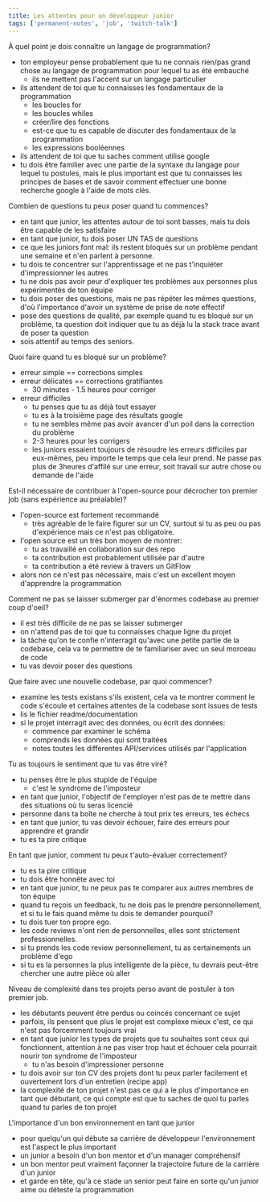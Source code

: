 ```yaml
---
title: Les attentes pour un développeur junior
tags: ['permanent-notes', 'job', 'twitch-talk']
---
```


À quel point je dois connaître un langage de programmation?
- ton employeur pense probablement que tu ne connais rien/pas grand chose au langage de programmation pour lequel tu as été embauché
	- ils ne mettent pas l'accent sur un langage particulier
- ils attendent de toi que tu connaisses les fondamentaux de la programmation
	- les boucles for
	- les boucles whiles
	- créer/lire des fonctions
	- est-ce que tu es capable de discuter des fondamentaux de la programmation
	- les expressions booléennes
- ils attendent de toi que tu saches comment utilise google
- tu dois être familier avec une partie de la syntaxe du langage pour lequel tu postules, mais le plus important est que tu connaisses les principes de bases et de savoir comment effectuer une bonne recherche google à l'aide de mots clés.


Combien de questions tu peux poser quand tu commences?
- en tant que junior, les attentes autour de toi sont basses, mais tu dois être capable de les satisfaire
- en tant que junior, tu dois poser UN TAS de questions
- ce que les juniors font mal: ils restent bloqués sur un problème pendant une semaine et n'en parlent à personne. 
- tu dois te concentrer sur l'apprentissage et ne pas t'inquiéter d'impressionner les autres
- tu ne dois pas avoir peur d'expliquer tes problèmes aux personnes plus expérimentés de ton équipe
- tu dois poser des questions, mais ne pas répéter les mêmes questions, d'où l'importance d'avoir un système de prise de note effectif
- pose des questions de qualité, par exemple quand tu es bloqué sur un problème, ta question doit indiquer que tu as déjà lu la stack trace avant de poser ta question
- sois attentif au temps des seniors.


Quoi faire quand tu es bloqué sur un problème? 
- erreur simple == corrections simples
- erreur délicates == corrections gratifiantes
	- 30 minutes - 1.5 heures pour corriger
- erreur difficiles
	- tu penses que tu as déjà tout essayer
	- tu es à la troisième page des résultats google
	- tu ne sembles même pas avoir avancer d'un poil dans la correction du problème
	- 2-3 heures pour les corrigers
	- les juniors essaient toujours de résoudre les erreurs difficiles par eux-mêmes, peu importe le temps que cela leur prend. 
	  Ne passe pas plus de 3heures d'affilé sur une erreur, soit travail sur autre chose ou demande de l'aide
	  
	  
Est-il nécessaire de contribuer à l'open-source pour décrocher ton premier job (sans expérience au préalable)?
- l'open-source est fortement recommandé
	- très agréable de le faire figurer sur un CV, surtout si tu as peu ou pas d'expérience mais ce n'est pas obligatoire.
- l'open source est un très bon moyen de montrer:
	- tu as travaillé en collaboration sur des repo
	- ta contribution est probablement utilisée par d'autre
	- ta contribution a été review à travers un GitFlow
- alors non ce n'est pas nécessaire, mais c'est un excellent moyen d'apprendre la programmation


Comment ne pas se laisser submerger par d'énormes codebase au premier coup d'oeil?
- il est très difficile de ne pas se laisser submerger
- on n'attend pas de toi que tu connaisses chaque ligne du projet
- la tâche qu'on te confie n'interragit qu'avec une petite partie de la codebase, cela va te permettre de te familiariser avec un seul morceau de code
- tu vas devoir poser des questions

Que faire avec une nouvelle codebase, par quoi commencer?
- examine les tests existans s'ils existent, cela va te montrer comment le code s'écoule et certaines attentes de la codebase sont issues de tests
- lis le fichier readme/documentation
- si le projet interragit avec des données, ou écrit des données: 
	- commence par examiner le schéma
	- comprends les données qui sont traitées
	- notes toutes les differentes API/services utilisés par l'application



Tu as toujours le sentiment que tu vas être viré?
- tu penses être le plus stupide de l'équipe
	- c'est le syndrome de l'imposteur
- en tant que junior, l'objectif de l'employer n'est pas de te mettre dans des situations où tu seras licencié
- personne dans ta boîte ne cherche à tout prix tes erreurs, tes échecs
- en tant que junior, tu vas devoir échouer, faire des erreurs pour apprendre et grandir
- tu es ta pire critique


En tant que junior, comment tu peux t'auto-évaluer correctement?
- tu es ta pire critique
- tu dois être honnête avec toi
- en tant que junior, tu ne peux pas te comparer aux autres membres de ton équipe
- quand tu reçois un feedback, tu ne dois pas le prendre personnellement, et si tu le fais quand même tu dois te demander pourquoi? 
- tu dois tuer ton propre ego.
- les code reviews n'ont rien de personnelles, elles sont strictement professionnelles.
- si tu prends les code review personnellement, tu as certainements un problème d'ego
- si tu es la personnes la plus intelligente de la pièce, tu devrais peut-être chercher une autre pièce où aller


Niveau de complexité dans tes projets perso avant de postuler à ton premier job.
- les débutants peuvent être perdus ou coincés concernant ce sujet
- parfois, ils pensent que plus le projet est complexe mieux c'est, ce qui n'est pas forcemment toujours vrai
- en tant que junior les types de projets que tu souhaites sont ceux qui fonctionnent, attention à ne pas viser trop haut et échouer cela pourrait nourir ton syndrome de l'imposteur
	- tu n'as besoin d'impressioner personne
- tu dois avoir sur ton CV des projets dont tu peux parler facilement et ouvertement lors d'un entretien (recipe app)
- la complexité de ton projet n'est pas ce qui a le plus d'importance en tant que débutant, ce qui compte est que tu saches de quoi tu parles quand tu parles de ton projet


L'importance d'un bon environnement en tant que junior
- pour quelqu'un qui débute sa carrière de développeur l'environnement est l'aspect le plus important
- un junior a besoin d'un bon mentor et d'un manager compréhensif
- un bon mentor peut vraiment façonner la trajectoire future de la carrière d'un junior
- et garde en tête, qu'à ce stade un senior peut faire en sorte qu'un junior aime ou déteste la programmation
